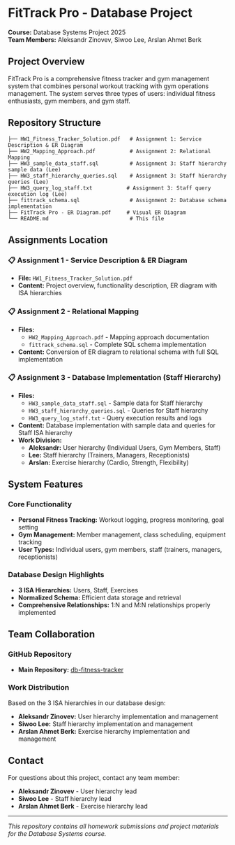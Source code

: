 # FitTrack Pro - Database Project

**Course:** Database Systems Project 2025  
**Team Members:** Aleksandr Zinovev, Siwoo Lee, Arslan Ahmet Berk

## Project Overview

FitTrack Pro is a comprehensive fitness tracker and gym management system that combines personal workout tracking with gym operations management. The system serves three types of users: individual fitness enthusiasts, gym members, and gym staff.

## Repository Structure

```
├── HW1_Fitness_Tracker_Solution.pdf   # Assignment 1: Service Description & ER Diagram
├── HW2_Mapping_Approach.pdf           # Assignment 2: Relational Mapping
├── HW3_sample_data_staff.sql          # Assignment 3: Staff hierarchy sample data (Lee)
├── HW3_staff_hierarchy_queries.sql    # Assignment 3: Staff hierarchy queries (Lee)
├── HW3_query_log_staff.txt           # Assignment 3: Staff query execution log (Lee)
├── fittrack_schema.sql                # Assignment 2: Database schema implementation
├── FitTrack Pro - ER Diagram.pdf     # Visual ER Diagram
└── README.md                          # This file
```

## Assignments Location

### 📋 Assignment 1 - Service Description & ER Diagram
- **File:** `HW1_Fitness_Tracker_Solution.pdf`
- **Content:** Project overview, functionality description, ER diagram with ISA hierarchies

### 📋 Assignment 2 - Relational Mapping
- **Files:** 
  - `HW2_Mapping_Approach.pdf` - Mapping approach documentation
  - `fittrack_schema.sql` - Complete SQL schema implementation
- **Content:** Conversion of ER diagram to relational schema with full SQL implementation

### 📋 Assignment 3 - Database Implementation (Staff Hierarchy)
- **Files:** 
  - `HW3_sample_data_staff.sql` - Sample data for Staff hierarchy
  - `HW3_staff_hierarchy_queries.sql` - Queries for Staff hierarchy
  - `HW3_query_log_staff.txt` - Query execution results and logs
- **Content:** Database implementation with sample data and queries for Staff ISA hierarchy
- **Work Division:**
  - **Aleksandr:** User hierarchy (Individual Users, Gym Members, Staff)
  - **Lee:** Staff hierarchy (Trainers, Managers, Receptionists) 
  - **Arslan:** Exercise hierarchy (Cardio, Strength, Flexibility)

## System Features

### Core Functionality
- **Personal Fitness Tracking:** Workout logging, progress monitoring, goal setting
- **Gym Management:** Member management, class scheduling, equipment tracking
- **User Types:** Individual users, gym members, staff (trainers, managers, receptionists)

### Database Design Highlights
- **3 ISA Hierarchies:** Users, Staff, Exercises
- **Normalized Schema:** Efficient data storage and retrieval
- **Comprehensive Relationships:** 1:N and M:N relationships properly implemented


## Team Collaboration

### GitHub Repository
- **Main Repository:** [db-fitness-tracker](https://github.com/bremenq/db-fitness-tracker)

### Work Distribution
Based on the 3 ISA hierarchies in our database design:
- **Aleksandr Zinovev:** User hierarchy implementation and management
- **Siwoo Lee:** Staff hierarchy implementation and management
- **Arslan Ahmet Berk:** Exercise hierarchy implementation and management

## Contact

For questions about this project, contact any team member:
- **Aleksandr Zinovev** - User hierarchy lead
- **Siwoo Lee** - Staff hierarchy lead
- **Arslan Ahmet Berk** - Exercise hierarchy lead

---

*This repository contains all homework submissions and project materials for the Database Systems course.*
